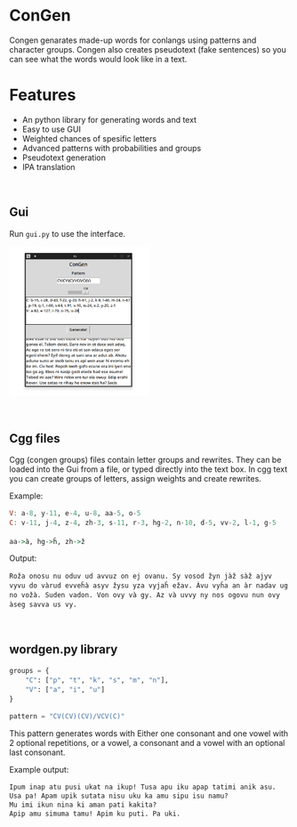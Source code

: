 # ConGen

Congen genarates made-up words for conlangs using patterns and character groups.
Congen also creates pseudotext (fake sentences) so you can see what the words would look like in a text.

# Features

- An python library for generating words and text
- Easy to use GUI
- Weighted chances of spesific letters
- Advanced patterns with probabilities and groups
- Pseudotext generation
- IPA translation

<br/>

## Gui

Run `gui.py` to use the interface.

<img src="images/screenshot.png" style="width: 50%; height: 50%"></img>

<br/>

## Cgg files

Cgg (congen groups) files contain letter groups and rewrites. They can be loaded into the Gui from a file, or typed directly into the text box. In cgg text you can create groups of letters, assign weights and create rewrites.

Example:

```hs // hs is being used because it provides hilighting of group names and weights
V: a-8, y-11, e-4, u-8, aa-5, o-5
C: v-11, j-4, z-4, zh-3, s-11, r-3, hg-2, n-10, d-5, vv-2, l-1, g-5

aa->à, hg->ĥ, zh->ž
```

Output:

```Roža onosu nu oduv ud avvuz on ej ovanu. Sy vosod žyn jàž sàž ajyv vyvu do vàrud evveĥà asyv žysu yza vyjaĥ ežav. Àvu vyĥa an àr nadav ug no vožà. Suden vadon. Von ovy và gy. Az và uvvy ny nos ogovu nun ovy àseg savva us vy.```

<br/>

## wordgen.py library

```py
groups = {
    "C": ["p", "t", "k", "s", "m", "n"],
    "V": ["a", "i", "u"]
}
```

```py
pattern = "CV(CV)(CV)/VCV(C)"
```

This pattern generates words with Either one consonant and one vowel with 2 optional repetitions, or a vowel, a consonant and a vowel with an optional last consonant.

Example output:

```
Ipum inap atu pusi ukat na ikup! Tusa apu iku apap tatimi anik asu.
Usa pa! Apam upik sutata nisu uku ka amu sipu isu namu?
Mu imi ikun nina ki aman pati kakita?
Apip amu simuma tamu! Apim ku puti. Pa uki.
```

